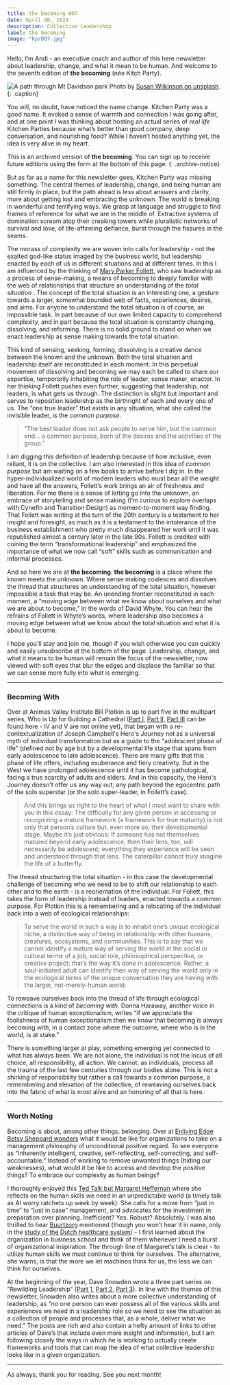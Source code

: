 ```yaml
---
title: the becoming 007
date: April 30, 2023
description: Collective Leadership
label: the becoming
image: "kp/007.jpg"
---
```


Hello, I’m Andi - an executive coach and author of this here newsletter about leadership, change, and what it mean to be human. And welcome to the seventh edition of **the becoming** (née Kitch Party).

![A path through Mt Davidson park](kp/007.jpg)
Photo by [Susan Wilkinson on unsplash](https://unsplash.com/photos/v3TkpV2wLTo).
{: .caption}

You will, no doubt, have noticed the name change. Kitchen Party was a good name. It evoked a sense of warmth and connection I was going after, and at one point I was thinking about hosting an actual series of _real life_ Kitchen Parties because what’s better than good company, deep conversation, and nourishing food? While I haven’t hosted anything yet, the idea is very alive in my heart.  

This is an archived version of **the becoming**. You can sign up to receive future editions using the form at the bottom of this page.
{: .archive-notice}

But as far as a name for this newsletter goes, Kitchen Party was missing something. The central themes of leadership, change, and being human are still firmly in place, but the path ahead is less about answers and clarity, more about getting lost and embracing the unknown. The world is breaking in wonderful and terrifying ways. We grasp at language and struggle to find frames of reference for what we are in the middle of. Extractive systems of domination scream atop their creaking towers while pluralistic networks of survival and love, of life-affirming defiance, burst through the fissures in the seams.

The morass of complexity we are woven into calls for leadership - not the exalted god-like status imaged by the business world, but leadership enacted by each of us in different situations and at different times. In this I am influenced by the thinking of [Mary Parker Follett](https://www.tandfonline.com/doi/full/10.1080/23303131.2016.1263073), who saw leadership as a process of sense-making, a means of becoming to deeply familiar with the web of relationships that structure an understanding of the _total situation_ . The concept of the total situation is an interesting one, a gesture towards a larger, somewhat bounded web of facts, experiences, desires, and aims. For anyone to understand the total situation is of course, an impossible task. In part because of our own limited capacity to comprehend complexity, and in part because the total situation is constantly changing, dissolving, and reforming. There is no solid ground to stand on when we enact leadership as sense making towards the total situation.

This kind of sensing, seeking, forming, dissolving is a creative dance between the known and the unknown. Both the total situation and leadership itself are reconstituted in each moment. In this perpetual movement of dissolving and becoming we may each be called to share our expertise, temporarily inhabiting the role of leader, sense maker, enactor. In her thinking Follett pushes even further, suggesting that leadership, not leaders, is what gets us through. The distinction is slight but important and serves to reposition leadership as the birthright of each and every one of us. The “one true leader” that exists in any situation, what she called the invisible leader, is the _common purpose_.

> “The best leader does not ask people to serve him, but the common end… a common purpose, born of the desires and the activities of the group.”

I am digging this definition of leadership because of how inclusive, even reliant, it is on the collective. I am also interested in this idea of _common purpose_  but am waiting on a few books to arrive before I dig in. In the hyper-individualized world of modern leaders who must bear all the weight and have all the answers, Follett’s work brings an air of freshness and liberation. For me there is a sense of letting go into the unknown, an embrace of storytelling and sense making (I’m curious to explore overlaps with Cynefin and Transition Design) as moment-to-moment way finding. That Follett was writing at the turn of the 20th century is a testament to her insight and foresight, as much as it is a testament to the intolerance of the business establishment who pretty much disappeared her work until it was republished almost a century later in the late 90s. Follett is credited with coining the term “transformational leadership” and emphasized the importance of what we now call “soft” skills such as communication and informal processes.  

And so here we are at **the becoming**. **the becoming** is a place where the known meets the unknown. Where sense making coalesces and dissolves the thread that structures an understanding of the total situation, however impossible a task that may be. An unending frontier reconstituted in each moment, a “moving edge between what we know about ourselves and what we are about to become,” in the words of David Whyte. You can hear the refrains of Follett in Whyte’s words, where leadership also becomes a moving edge between what we know about the total situation and what it is about to become.

I hope you’ll stay and join me, though if you wish otherwise you can quickly and easily unsubscribe at the bottom of the page. Leadership, change, and what it means to be human will remain the focus of the newsletter, now viewed with soft eyes that blur the edges and displace the familiar so that we can sense more fully into what is emerging.

---

### Becoming With
Over at Animas Valley Institute Bill Plotkin is up to part five in the multipart series, Who is Up for Building a Cathedral ([Part I](https://myemail.constantcontact.com/Who-s-Up-for-Building-a-Cathedral---Part-I--SM322--Bill-Plotkin-Soulcraft-Musing.html?soid=1102010840526&aid=lUl0tzr9FGU), [Part II](https://myemail.constantcontact.com/Who-s-Up-for-Building-a-Cathedral---Part-II--SM323--Bill-Plotkin-Soulcraft-Musing.html?soid=1102010840526&aid=v5hfjf_di2A), [Part III](https://myemail.constantcontact.com/Who-s-Up-for-Building-a-Cathedral---Part-III--SM324--Bill-Plotkin-Soulcraft-Musing.html?soid=1102010840526&aid=FYyIMj3qdG4) can be found here - IV and V are not online yet), that began with a re-contextualization of Joseph Campbell's Hero's Journey not as a universal myth of individual transformation but as a guide to the “adolescent phase of life” (defined not by age but by a developmental life stage that spans from early adolescence to late adolescence). There are many gifts that this phase of life offers, including exuberance and fiery creativity. But in the West we have prolonged adolescence until it has become pathological, facing a true scarcity of adults and elders. And in this capacity, the Hero's Journey doesn't offer us any way out, any path beyond the egocentric path of the solo superstar (or the solo super-leader, in Follett’s case).

> And this brings us right to the heart of what I most want to share with you in this essay: The difficulty for any given person in accessing or recognizing a mature framework (a framework for true maturity) is not only that person’s culture but, even more so, their developmental stage. Maybe it’s just obvious: If someone has not themselves matured beyond early adolescence, then their lens, too, will necessarily be adolescent; everything they experience will be seen and understood through that lens. The caterpillar cannot truly imagine the life of a butterfly.

The thread structuring the total situation - in this case the developmental challenge of becoming who we need to be to shift our relationship to each other and to the earth - is a reorientation of the individual. For Follett, this takes the form of leadership instead of leaders, enacted towards a common purpose. For Plotkin this is a remembering and a relocating of the individual back into a web of ecological relationships:

> To serve the world in such a way is to inhabit one’s unique ecological niche, a distinctive way of being in relationship with other humans, creatures, ecosystems, and communities. This is to say that we cannot identify a mature way of serving the world in the social or cultural terms of a job, social role, philosophical perspective, or creative project; that’s the way it’s done in adolescence. Rather, a soul-initiated adult can identify their way of serving the world only in the ecological terms of the unique conversation they are having with the larger, not-merely-human world.

To reweave ourselves back into the thread of life through ecological connections is a kind of _becoming with_. Donna Haraway, another voice in the critique of human exceptionalism, writes “if we appreciate the foolishness of human exceptionalism then we know that becoming is always becoming _with_, in a contact zone where the outcome, where who is in the world, is at stake.”

There is something larger at play, something emerging yet connected to what has always been. We are not alone, the individual is not the locus of all choice, all responsibility, all action. We cannot, as individuals, process all the trauma of the last few centuries through our bodies alone. This is not a shirking of responsibility but rather a call towards a common purpose, a remembering and elevation of the collective, of reweaving ourselves back into the fabric of what is most alive and an honoring of all that is here.

---

### Worth Noting
Becoming is about, among other things, belonging. Over at [Enliving Edge Betsy Sheppard wonders](https://enliveningedge.org/views/being-human-together-remembering-what-we-have-forgotten/) what it would be like for organizations to take on a management philosophy of unconditional positive regard. To see everyone as “inherently intelligent, creative, self-reflecting, self-correcting, and self-accountable.” Instead of working to remove unwanted things (hiding our weaknesses), what would it be like to access and develop the positive things? To embrace our complexity as human beings?

I thoroughly enjoyed this [Ted Talk but Margaret Heffernan](https://www.youtube.com/watch?v=w4OPtFCs_fw&t=2s) where she reflects on the human skills we need in an unpredictable world (a timely talk as AI worry ratchets up week by week). She calls for a move from “just in time” to “just in case” management, and advocates for the investment in preparation over planning. Inefficient? Yes. Robust? Absolutely. I was also thrilled to hear [Buurtzorg](https://www.buurtzorg.com) mentioned (though you won’t hear it in name, only in the [study of the Dutch healthcare system](https://www.weforum.org/agenda/2017/06/the-dutch-community-care-revolution/)) - I first learned about the organization in business school and think of them whenever I need a burst of organizational inspiration. The through line of Margaret’s talk is clear - to utilize human skills we must continue to think for ourselves. The alternative, she warns, is that the more we let machines think for us, the less we can think for ourselves.

At the beginning of the year, Dave Snowden wrote a three part series on “Rewilding Leadership” ([Part 1](https://thecynefin.co/rewilding-leadership-1/), [Part 2](https://thecynefin.co/rewilding-leadership-2-of-3/), [Part 3](https://thecynefin.co/rewilding-leadership-3-of-3/)). In line with the themes of this newsletter, Snowden also writes about a more collective understanding of leadership, as “no one person can ever possess all of the various skills and experiences we need in a leadership role so we need to see the situation as a collection of people and processes that, as a whole, deliver what we need.” The posts are rich and also contain a hefty amount of links to other articles of Dave’s that include even more insight and information, but I am following closely the ways in which he is working to actually create frameworks and tools that can map the idea of what collective leadership looks like in a given organization.

---

As always, thank you for reading. See you next month!
